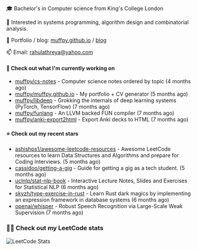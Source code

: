 🎓 Bachelor's in Computer science from King's College London  

🔭 Interested in systems programming, algorithm design and combinatorial analysis.

🤗 Portfolio / blog: [muffpy.github.io](https://muffpy.github.io/) / [blog](https://muffpy.github.io/blog)

📫 Email: [rahulathreya@yahoo.com](mailto:rahulathreya@yahoo.com)

#### 👷 Check out what I'm currently working on

- [muffpy/cs-notes](https://github.com/muffpy/cs-notes) - Computer science notes ordered by topic (4 months ago)
- [muffpy/muffpy.github.io](https://github.com/muffpy/muffpy.github.io) - My portfolio &#43; CV generator (5 months ago)
- [muffpy/libdeep](https://github.com/muffpy/libdeep) - Grokking the internals of deep learning systems (PyTorch, TensorFlow) (7 months ago)
- [muffpy/funlang](https://github.com/muffpy/funlang) - An LLVM backed FUN compiler  (7 months ago)
- [muffpy/anki-export2html](https://github.com/muffpy/anki-export2html) - Export Anki decks to HTML (7 months ago)

#### ⭐ Check out my recent stars

- [ashishps1/awesome-leetcode-resources](https://github.com/ashishps1/awesome-leetcode-resources) - Awesome LeetCode resources to learn Data Structures and Algorithms and prepare for Coding Interviews. (5 months ago)
- [cassidoo/getting-a-gig](https://github.com/cassidoo/getting-a-gig) - Guide for getting a gig as a tech student. (5 months ago)
- [uclnlp/stat-nlp-book](https://github.com/uclnlp/stat-nlp-book) - Interactive Lecture Notes, Slides and Exercises for Statistical NLP (6 months ago)
- [skyzh/type-exercise-in-rust](https://github.com/skyzh/type-exercise-in-rust) - Learn Rust dark magics by implementing an expression framework in database systems (6 months ago)
- [openai/whisper](https://github.com/openai/whisper) - Robust Speech Recognition via Large-Scale Weak Supervision (7 months ago)

### 👨‍💻 Check out my LeetCode stats
![LeetCode Stats](https://leetcode.card.workers.dev/lcascension?theme=unicorn&font=baloo&extension=null)
